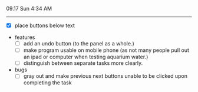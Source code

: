 09.17 Sun 4:34 AM 

---

- [x] place buttons below text
- features
    - [ ] add an undo button (to the panel as a whole.)
    - [ ] make program usable on mobile phone (as not many people pull out an ipad or computer when testing aquarium water.)
    - [ ] distinguish between separate tasks more clearly.
- bugs
    - [ ] gray out and make previous next buttons unable to be clicked upon completing the task